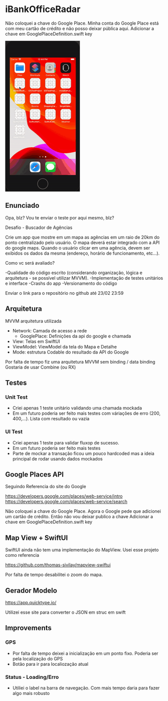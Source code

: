 # iBankOfficeRadar

Não coloquei a chave do Google Place. Minha conta do Google Place está com meu cartão de crédito e não posso deixar pública aqui.
Adicionar a chave em GooglePlaceDefinition.swift key

![Using app](using-app.gif)

## Enunciado

Opa, blz? Vou te enviar o teste por aqui mesmo, blz?

Desafio - Buscador de Agências

Crie um app que mostre em um mapa as agências em um raio de 20km do ponto centralizado pelo usuário. O mapa deverá estar integrado com a API do google maps. Quando o usuário clicar em uma agência, devem ser exibidos os dados da mesma (endereço, horário de funcionamento, etc...).

Como vc será avaliado?

-Qualidade do código escrito (considerando organização, lógica e arquitetura - se possível utilizar MVVM).
-Implementação de testes unitários e interface
-Crashs do app
-Versionamento do código

Enviar o link para o repositório no github até 23/02 23:59

## Arquitetura 

MVVM arquitetura utilizada

- Network: Camada de acesso a rede
    - GooglePlace: Definições da api do google e chamada
- View: Telas em SwiftUI
- ViewModel: ViewModel da tela do Mapa e Detalhe
- Mode: estrutura Codable do resultado da API do Google

Por falta de tempo fiz uma arquitetura MVVM sem binding / data binding
Gostaria de usar Combine (ou RX)

## Testes

### Unit Test

- Criei apenas 1 teste unitário validando uma chamada mockada
- Em um futuro poderia ser feito mais testes com váriações de erro (200, 400,...). Lista com resultado ou vazia

### UI Test

- Criei apenas 1 teste para validar fluxop de sucesso.
- Em um futuro poderia ser feito mais testes
- Parte de mockar a transação ficou um pouco hardcoded mas a ideia principal de rodar usando dados mockados

## Google Places API

Seguindo Referencia do site do Google 

https://developers.google.com/places/web-service/intro
https://developers.google.com/places/web-service/search

Não coloquei a chave do Google Place. Agora o Google pede que adicionei um cartão de crédito. Então não vou deixar publico a chave
Adicionar a chave em GooglePlaceDefinition.swift key

## Map View + SwiftUI

SwiftUI ainda não tem uma implementação do MapView. Usei esse projeto como referencia

https://github.com/thomas-sivilay/mapview-swiftui

Por falta de tempo desabilitei o zoom do mapa.

## Gerador Modelo

https://app.quicktype.io/ 

Utilizei esse site para converter o JSON em struc em swift

## Improvements

### GPS

- Por falta de tempo deixei a inicialização em um ponto fixo. Poderia ser pela localização do GPS
- Botão para ir para localiozação atual


### Status - Loading/Erro

- Utiliei o label na barra de navegação. Com mais tempo daria para fazer algo mais robusto
